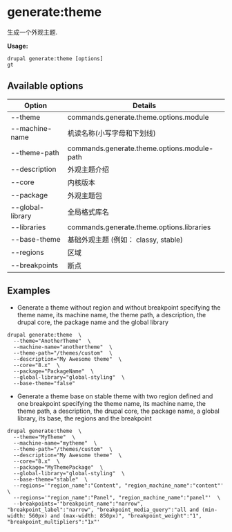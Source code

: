 # generate:theme
生成一个外观主题.

**Usage:**
```
drupal generate:theme [options]
gt
```

## Available options
Option | Details
-------|-------------
--theme | commands.generate.theme.options.module
--machine-name | 机读名称(小写字母和下划线)
--theme-path | commands.generate.theme.options.module-path
--description | 外观主题介绍
--core | 内核版本
--package | 外观主题包
--global-library | 全局格式库名
--libraries | commands.generate.theme.options.libraries
--base-theme | 基础外观主题 (例如： classy, stable)
--regions | 区域
--breakpoints | 断点

## Examples
* Generate a theme without region and without breakpoint specifying the theme name, its machine name, the theme path, a description, the drupal core, the package name and the global library
```
drupal generate:theme  \
  --theme="AnotherTheme"  \
  --machine-name="anothertheme"  \
  --theme-path="/themes/custom"  \
  --description="My Awesome theme"  \
  --core="8.x"  \
  --package="PackageName"  \
  --global-library="global-styling"  \
  --base-theme="false"
```
* Generate a theme base on stable theme with two region defined and one breakpoint specifying the theme name, its machine name, the theme path, a description, the drupal core, the package name, a global library, its base, the regions and the breakpoint
```
drupal generate:theme  \
  --theme="MyTheme"  \
  --machine-name="mytheme"  \
  --theme-path="/themes/custom"  \
  --description="My Awesome theme"  \
  --core="8.x"  \
  --package="MyThemePackage"  \
  --global-library="global-styling"  \
  --base-theme="stable"  \
  --regions='"region_name":"Content", "region_machine_name":"content"'  \
  --regions='"region_name":"Panel", "region_machine_name":"panel"'  \
  --breakpoints='"breakpoint_name":"narrow", "breakpoint_label":"narrow", "breakpoint_media_query":"all and (min-width: 560px) and (max-width: 850px)", "breakpoint_weight":"1", "breakpoint_multipliers":"1x"'
```
